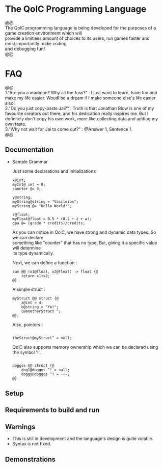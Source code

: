 # The QolC Programming Language

@@ \
	The QolC programming language is being developed for the purposes of a game creation environment which will\
	provide a limitless amount of choices to its users, run games faster and most importantly make coding\
	and debugging fun! \
@@ 

# FAQ

@@ \
	1."Are you a madman? Why all the fuss?" :
		I just want to learn, have fun and make my life easier. Woudl be a dream if I make someone else's life easier also! \
	2."Do you just copy-paste Jai?" : 
		Truth is that Jonathan Blow is one of my favourite creators out there, and his dedication really inspires me. But 
		I definitely don't copy his own work, more like collecting data and adding my own taste. \
	3."Why not wait for Jai to come out?" : 
		@Answer 1, Sentence 1. \
@@

## Documentation

* Sample Grammar
	
	Just some declarations and initializations
	```
	x@int;
	myInt@ int = 0;
	counter @= 0;

	y@string;
	myString@string = "Vasileios";
	myString @= "Hello World!";

	z@float;
	myFloat@float = 0.5 * (0.2 + z + w);	
	gpa @= (grade * credits)/credits;
	```

	As you can notice in QolC, we have strong and dynamic data types. So we can declare\
	something like "counter" that has no type. But, giving it a specific value will determine <br >
	its type dynamically. 

	Next, we can define a function : 
	```
	sum @@ (x1@float, x2@float) -> float {@
		return x1+x2;
	@}
	```

	A simple struct : 
	```
	myStruct @@ struct {@
		a@int = 4;
		b@string = "Yo!";
		c@anotherStruct ^;
	@};
	```

	Also, pointers : 

	```

	theStruct@myStruct^ = null;
	```

	QolC also supports memory ownership which we can be declared 
	using the symbol '!'. 

	```
	
	doggos @@ struct {@ 
		dog1@doggos ^! = null;
		doggy@doggos ^! = ---;
	@}	
	```

	

## Setup

## Requirements to build and run

## Warnings

* This is still in development and the language's design is quite volatile.
* Syntax is not fixed.

## Demonstrations

